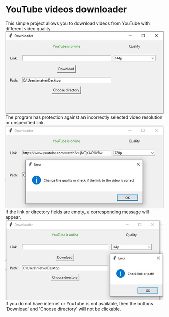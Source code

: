 # YouTube videos downloader

This simple project allows you to download videos from YouTube with different video quality.
![image](https://github.com/Matveev-Kirill/DownloadProject/blob/master/images/1.jpg)
The program has protection against an incorrectly selected video resolution or unspecified link.
![image](https://github.com/Matveev-Kirill/DownloadProject/blob/master/images/2.jpg)
If the link or directory fields are empty, a corresponding message will appear.
![image](https://github.com/Matveev-Kirill/DownloadProject/blob/master/images/3.jpg)
If you do not have internet or YouTube is not available, then the buttons 'Download' and 'Choose directory' will not be clickable.
